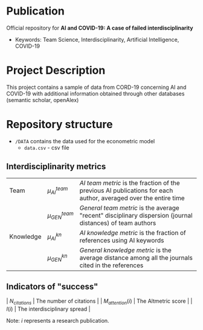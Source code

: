 # Publication
Official repository for **AI and COVID-19: A case of failed interdisciplinarity**

- Keywords: Team Science, Interdisciplinarity, Artificial Intelligence, COVID-19

# Project Description
This project contains a sample of data from CORD-19 concerning AI and COVID-19 with additional information obtained through other databases (semantic scholar, openAlex)  

# Repository structure

- `/DATA` contains the data used for the econometric model 
    - `data.csv` - csv file


## Interdisciplinarity metrics
|      |  |               |
|------|------------------|----------------------------------------------------------------------------------------------------------------------|
| Team | $\mu_{AI}^{team}$ | *AI team metric* is the fraction of the previous AI publications for each author, averaged over the entire time |
|      | $\mu_{GEN}^{team}$ | *General team metric* is the average "recent" disciplinary dispersion (journal distances) of team authors                 |
| Knowledge | $\mu_{AI}^{kn}$ | *AI knowledge metric* is the fraction of references using AI keywords |
|           | $\mu_{GEN}^{kn}$ | *General knowledge metric* is the average distance among all the journals cited in the references |





## Indicators of "success"

| $N_{citations}$ | The number of citations |
| $M_{attention}(i)$ | The Altmetric score |
| $I(i)$ | The interdisciplinary spread |

Note: $i$ represents a research publication. 



